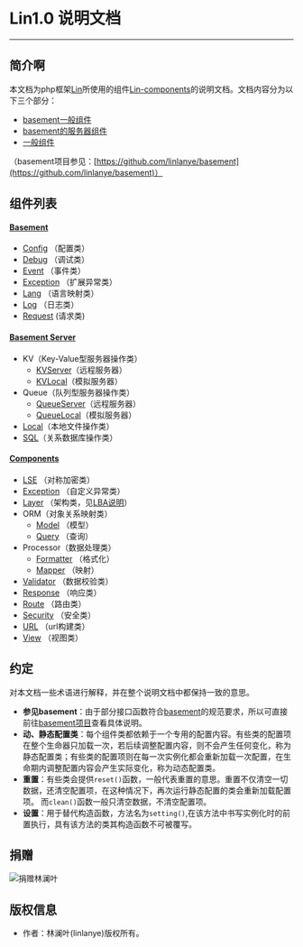 # Lin1.0 说明文档
---

## 简介啊

本文档为php框架[Lin](https://github.com/linlanye/lin)所使用的组件[Lin-components](https://github.com/linlanye/lin-components)的说明文档。文档内容分为以下三个部分：

* [basement一般组件](basement/README.md)
* [basement的服务器组件](basement_server/README.md)
* [一般组件](components/README.md)

（basement项目参见：[https://github.com/linlanye/basement](https://github.com/linlanye/basement)）


## 组件列表

#### [Basement](basement/README.md)

* [Config](basement/config/Config.md) （配置类）
* [Debug](basement/debug/Debug.md)      （调试类）
* [Event](basement/event/Event.md)    （事件类）
* [Exception](basement/exception/GeneralException.md) （扩展异常类）
* [Lang](basement/lang/Lang.md) （语言映射类）
* [Log](basement/log/Log.md) （日志类）
* [Request](basement/request/Request.md) (请求类)

#### [Basement Server](basement_server/README.md)

* KV（Key-Value型服务器操作类）
    * [KVServer](basement_server/kv/KV.md)（远程服务器）
    * [KVLocal](basement_server/kv/KVLocal.md)（模拟服务器）
* Queue（队列型服务器操作类）
    * [QueueServer](basement_server/queue/Queue.md)（远程服务器）
    * [QueueLocal](basement_server/queue/QueueLocal.md)（模拟服务器）
* [Local](basement_server/local/Local.md)（本地文件操作类）
* [SQL](basement_server/sql/SQLPDO.md)（关系数据库操作类）

#### [Components](components/README.md)

* [LSE](components/algorithms/LSE.md) （对称加密类）
* [Exception](components/exception/Exception.md) （自定义异常类）
* [Layer](components/layer/Layer.md) （架构类，见[LBA说明](https://github.com/linlanye/lin)）
* ORM（对象关系映射类）
    * [Model](components/orm/Model.md) （模型）
    * [Query](components/orm/Query.md) （查询）
* Processor（数据处理类）
    * [Formatter](components/processor/Formatter.md) （格式化）
    * [Mapper](components/processor/Mapper.md) （映射）
* [Validator](components/validator/Validator.md) （数据校验类）
* [Response](components/response/Response.md) （响应类）
* [Route](components/route/Route.md) （路由类）
* [Security](components/security/Security.md) （安全类）
* [URL](components/url/URL.md) （url构建类）
* [View](components/view/View.md) （视图类）


## 约定
对本文档一些术语进行解释，并在整个说明文档中都保持一致的意思。

* **参见basement**：由于部分接口函数符合[basement](https://github.com/linlanye/basement)的规范要求，所以可直接前往[basement项目](docs_basement/README.md)查看具体说明。
* **动、静态配置类**：每个组件类都依赖于一个专用的配置内容。有些类的配置项在整个生命器只加载一次，若后续调整配置内容，则不会产生任何变化，称为静态配置类；有些类的配置项则在每一次实例化都会重新加载一次配置，在生命期内调整配置内容会产生实际变化，称为动态配置类。
* **重置**：有些类会提供`reset()`函数，一般代表重置的意思。重置不仅清空一切数据，还清空配置项，在这种情况下，再次运行静态配置的类会重新加载配置项。
而`clean()`函数一般只清空数据，不清空配置项。
*  **设置**：用于替代构造函数，方法名为`setting()`,在该方法中书写实例化时的前置执行，具有该方法的类其构造函数不可被覆写。

## 捐赠
![捐赠林澜叶](https://img.lin-php.com/donations.png)

## 版权信息
* 作者：林澜叶(linlanye)版权所有。